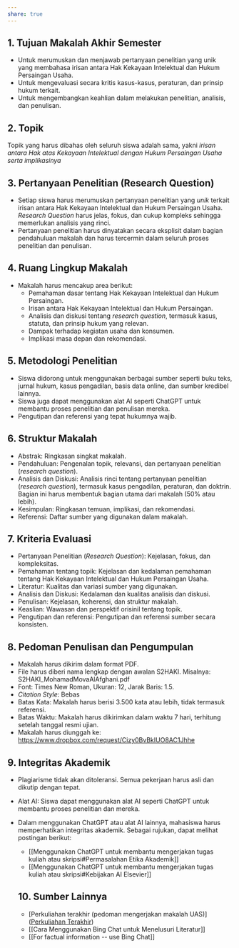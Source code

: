 ```yaml
---
share: true
---
```


## 1. Tujuan Makalah Akhir Semester

- Untuk merumuskan dan menjawab pertanyaan penelitian yang unik yang membahasa irisan antara Hak Kekayaan Intelektual dan Hukum Persaingan Usaha.
- Untuk mengevaluasi secara kritis kasus-kasus, peraturan, dan prinsip hukum terkait.
- Untuk mengembangkan keahlian dalam melakukan penelitian, analisis, dan penulisan.

## 2. Topik
Topik yang harus dibahas oleh seluruh siswa adalah sama, yakni *irisan antara Hak atas Kekayaan Intelektual dengan Hukum Persaingan Usaha serta implikasinya*

## 3. Pertanyaan Penelitian (Research Question)

- Setiap siswa harus merumuskan pertanyaan penelitian yang *unik* terkait irisan antara Hak Kekayaan Intelektual dan Hukum Persaingan Usaha. *Research Question* harus jelas, fokus, dan cukup kompleks sehingga memerlukan analisis yang rinci.
- Pertanyaan penelitian harus dinyatakan secara eksplisit dalam bagian pendahuluan makalah dan harus tercermin dalam seluruh proses penelitian dan penulisan.

## 4. Ruang Lingkup Makalah

- Makalah harus mencakup area berikut:
  - Pemahaman dasar tentang Hak Kekayaan Intelektual dan Hukum Persaingan.
  - Irisan antara Hak Kekayaan Intelektual dan Hukum Persaingan.
  - Analisis dan diskusi tentang *research question*, termasuk kasus, statuta, dan prinsip hukum yang relevan.
  - Dampak terhadap kegiatan usaha dan konsumen.
  - Implikasi masa depan dan rekomendasi.

## 5. Metodologi Penelitian

- Siswa didorong untuk menggunakan berbagai sumber seperti buku teks, jurnal hukum, kasus pengadilan, basis data online, dan sumber kredibel lainnya.
- Siswa juga dapat menggunakan alat AI seperti ChatGPT untuk membantu proses penelitian dan penulisan mereka.
- Pengutipan dan referensi yang tepat hukumnya wajib.

## 6. Struktur Makalah

- Abstrak: Ringkasan singkat makalah.
- Pendahuluan: Pengenalan topik, relevansi, dan pertanyaan penelitian (*research question*).
- Analisis dan Diskusi: Analisis rinci tentang pertanyaan penelitian (*research question*), termasuk kasus pengadilan, peraturan, dan doktrin. Bagian ini harus membentuk bagian utama dari makalah (50% atau lebih).  
- Kesimpulan: Ringkasan temuan, implikasi, dan rekomendasi.
- Referensi: Daftar sumber yang digunakan dalam makalah.

## 7. Kriteria Evaluasi

- Pertanyaan Penelitian (*Research Question*): Kejelasan, fokus, dan kompleksitas. 
- Pemahaman tentang topik: Kejelasan dan kedalaman pemahaman tentang Hak Kekayaan Intelektual dan Hukum Persaingan Usaha.
- Literatur: Kualitas dan variasi sumber yang digunakan.
- Analisis dan Diskusi: Kedalaman dan kualitas analisis dan diskusi.
- Penulisan: Kejelasan, koherensi, dan struktur makalah.
- Keaslian: Wawasan dan perspektif orisinil tentang topik.
- Pengutipan dan referensi: Pengutipan dan referensi sumber secara konsisten.

## 8. Pedoman Penulisan dan Pengumpulan

- Makalah harus dikirim dalam format PDF.
- File harus diberi nama lengkap dengan awalan S2HAKI. Misalnya: S2HAKI_MohamadMovaAlAfghani.pdf 
- Font: Times New Roman, Ukuran: 12, Jarak Baris: 1.5.
- *Citation Style*: Bebas
- Batas Kata: Makalah harus berisi 3.500 kata atau lebih, tidak termasuk referensi.
- Batas Waktu: Makalah harus dikirimkan dalam waktu 7 hari, terhitung setelah tanggal resmi ujian.
- Makalah harus diunggah ke: https://www.dropbox.com/request/Cizy0BvBkIUO8AC1Jhhe

## 9. Integritas Akademik

- Plagiarisme tidak akan ditoleransi. Semua pekerjaan harus asli dan dikutip dengan tepat.
- Alat AI: Siswa dapat menggunakan alat AI seperti ChatGPT untuk membantu proses penelitian dan mereka.
- Dalam menggunakan ChatGPT atau alat AI lainnya, mahasiswa harus memperhatikan integritas akademik. Sebagai rujukan, dapat melihat postingan berikut:
	- [[Menggunakan ChatGPT untuk membantu mengerjakan tugas kuliah atau skripsi#Permasalahan Etika Akademik]]
	- [[Menggunakan ChatGPT untuk membantu mengerjakan tugas kuliah atau skripsi#Kebijakan AI Elsevier]]
	  
  ## 10. Sumber Lainnya
	- [Perkuliahan terakhir (pedoman mengerjakan makalah UAS)]([Perkuliahan Terakhir](https://1drv.ms/f/s!AiLjEZe0IazmorYoQxY5qkwVVbQaHw?e=RCYuM8))
	- [[Cara Menggunakan Bing Chat untuk Menelusuri Literatur]]
	- [[For factual information -- use Bing Chat]]





